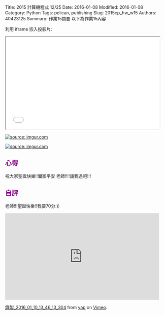 Title: 2015 計算機程式 12/25
Date: 2016-01-08
Modified: 2016-01-08
Category: Python
Tags: pelican, publishing
Slug: 2015cp_hw_w15
Authors: 40423125
Summary: 作業15摘要
以下為作業15內容

利用 iframe 嵌入投影片:

<iframe src="w15.html" width="500" height="300"></iframe>

<a href="http://imgur.com/f7JfTiC"><img src="http://i.imgur.com/f7JfTiC.png" title="source: imgur.com" /></a>

<a href="http://imgur.com/VBwOXPD"><img src="http://i.imgur.com/VBwOXPD.png" title="source: imgur.com" /></a>



<font color=purple>心得 </font>
--------------------------------------------
祝大家聖誕快樂!!闔家平安
老師!!!!讓我過吧!!!

<font color=purple>自評 </font>
--------------------------------------------
老師!!!聖誕快樂!!我要70分:))


<iframe src="https://player.vimeo.com/video/151276493" width="500" height="281" frameborder="0" webkitallowfullscreen mozallowfullscreen allowfullscreen></iframe> <p><a href="https://vimeo.com/151276493">錄製_2016_01_10_13_46_13_304</a> from <a href="https://vimeo.com/user45104858">yap</a> on <a href="https://vimeo.com">Vimeo</a>.</p>